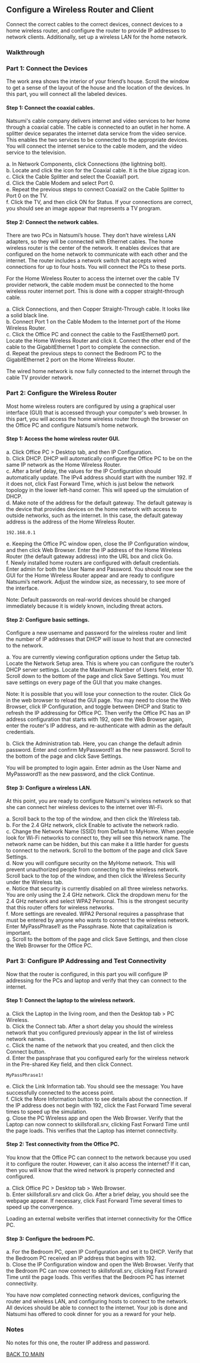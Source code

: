 ## Configure a Wireless Router and Client
Connect the correct cables to the correct devices, connect devices to a home wireless router, and configure the router to provide IP addresses to network clients. Additionally, set up a wireless LAN for the home network. 

### Walkthrough

### Part 1: Connect the Devices

The work area shows the interior of your friend’s house. Scroll the window to get a sense of the layout of the house and the location of the devices. In this part, you will connect all the labeled devices.

#### Step 1: Connect the coaxial cables.

Natsumi's cable company delivers internet and video services to her home through a coaxial cable. The cable is connected to an outlet in her home. A splitter device separates the internet data service from the video service. This enables the two services to be connected to the appropriate devices. You will connect the internet service to the cable modem, and the video service to the television.

a.     In Network Components, click Connections (the lightning bolt).  
b.     Locate and click the icon for the Coaxial cable. It is the blue zigzag icon.  
c.     Click the Cable Splitter and select the Coaxial1 port.  
d.     Click the Cable Modem and select Port 0.  
e.     Repeat the previous steps to connect Coaxial2 on the Cable Splitter to Port 0 on the TV.  
f.      Click the TV, and then click ON for Status. If your connections are correct, you should see an image appear that represents a TV program.

#### Step 2: Connect the network cables.

There are two PCs in Natsumi’s house. They don’t have wireless LAN adapters, so they will be connected with Ethernet cables. The home wireless router is the center of the network. It enables devices that are configured on the home network to communicate with each other and the internet. The router includes a network switch that accepts wired connections for up to four hosts. You will connect the PCs to these ports.  

For the Home Wireless Router to access the internet over the cable TV provider network, the cable modem must be connected to the home wireless router internet port. This is done with a copper straight-through cable.  

a.     Click Connections, and then Copper Straight-Through cable. It looks like a solid black line.  
b.     Connect Port 1 on the Cable Modem to the Internet port of the Home Wireless Router.  
c.     Click the Office PC and connect the cable to the FastEthernet0 port. Locate the Home Wireless Router and click it. Connect the other end of the cable to the GigabitEthernet 1 port to complete the connection.  
d.     Repeat the previous steps to connect the Bedroom PC to the GigabitEthernet 2 port on the Home Wireless Router.  

The wired home network is now fully connected to the internet through the cable TV provider network.

### Part 2: Configure the Wireless Router

Most home wireless routers are configured by using a graphical user interface (GUI) that is accessed through your computer's web browser. In this part, you will access the home wireless router through the browser on the Office PC and configure Natsumi’s home network.  

#### Step 1: Access the home wireless router GUI.

a.     Click Office PC > Desktop tab, and then IP Configuration.  
b.     Click DHCP. DHCP will automatically configure the Office PC to be on the same IP network as the Home Wireless Router.  
c.     After a brief delay, the values for the IP Configuration should automatically update. The IPv4 address should start with the number 192. If it does not, click Fast Forward Time, which is just below the network topology in the lower left-hand corner. This will speed up the simulation of DHCP.  
d.     Make note of the address for the default gateway. The default gateway is the device that provides devices on the home network with access to outside networks, such as the internet. In this case, the default gateway address is the address of the Home Wireless Router.  

`192.168.0.1`

e.     Keeping the Office PC window open, close the IP Configuration window, and then click Web Browser. Enter the IP address of the Home Wireless Router (the default gateway address) into the URL box and click Go.  
f.      Newly installed home routers are configured with default credentials. Enter admin for both the User Name and Password. You should now see the GUI for the Home Wireless Router appear and are ready to configure Natsumi’s network. Adjust the window size, as necessary, to see more of the interface.

Note: Default passwords on real-world devices should be changed immediately because it is widely known, including threat actors.

#### Step 2: Configure basic settings.

Configure a new username and password for the wireless router and limit the number of IP addresses that DHCP will issue to host that are connected to the network.

a.     You are currently viewing configuration options under the Setup tab. Locate the Network Setup area. This is where you can configure the router’s DHCP server settings. Locate the Maximum Number of Users field, enter 10. Scroll down to the bottom of the page and click Save Settings. You must save settings on every page of the GUI that you make changes.  

Note: It is possible that you will lose your connection to the router. Click Go in the web browser to reload the GUI page. You may need to close the Web Browser, click IP Configuration, and toggle between DHCP and Static to refresh the IP addressing for Office PC. Then verify the Office PC has an IP address configuration that starts with 192, open the Web Browser again, enter the router's IP address, and re-authenticate with admin as the default credentials.  

b.     Click the Administration tab. Here, you can change the default admin password. Enter and confirm MyPassword1! as the new password. Scroll to the bottom of the page and click Save Settings.  

You will be prompted to login again. Enter admin as the User Name and MyPassword1! as the new password, and the click Continue.  

#### Step 3: Configure a wireless LAN.

At this point, you are ready to configure Natsumi's wireless network so that she can connect her wireless devices to the internet over Wi-Fi.  

a.     Scroll back to the top of the window, and then click the Wireless tab.  
b.     For the 2.4 GHz network, click Enable to activate the network radio.  
c.     Change the Network Name (SSID) from Default to MyHome. When people look for Wi-Fi networks to connect to, they will see this network name. The network name can be hidden, but this can make it a little harder for guests to connect to the network. Scroll to the bottom of the page and click Save Settings.  
d.     Now you will configure security on the MyHome network. This will prevent unauthorized people from connecting to the wireless network. Scroll back to the top of the window, and then click the Wireless Security under the Wireless tab.  
e.     Notice that security is currently disabled on all three wireless networks. You are only using the 2.4 GHz network. Click the dropdown menu for the 2.4 GHz network and select WPA2 Personal. This is the strongest security that this router offers for wireless networks.  
f.      More settings are revealed. WPA2 Personal requires a passphrase that must be entered by anyone who wants to connect to the wireless network. Enter MyPassPhrase1! as the Passphrase. Note that capitalization is important.  
g.     Scroll to the bottom of the page and click Save Settings, and then close the Web Browser for the Office PC.  

### Part 3: Configure IP Addressing and Test Connectivity

Now that the router is configured, in this part you will configure IP addressing for the PCs and laptop and verify that they can connect to the internet.

#### Step 1: Connect the laptop to the wireless network.

a.     Click the Laptop in the living room, and then the Desktop tab > PC Wireless.  
b.     Click the Connect tab. After a short delay you should the wireless network that you configured previously appear in the list of wireless network names.  
c.     Click the name of the network that you created, and then click the Connect button.  
d.     Enter the passphrase that you configured early for the wireless network in the Pre-shared Key field, and then click Connect. 

`MyPassPhrase1!`  

e.     Click the Link Information tab. You should see the message: You have successfully connected to the access point.  
f.      Click the More Information button to see details about the connection. If the IP address does not begin with 192, click the Fast Forward Time several times to speed up the simulation.  
g.     Close the PC Wireless app and open the Web Browser. Verify that the Laptop can now connect to skillsforall.srv, clicking Fast Forward Time until the page loads. This verifies that the Laptop has internet connectivity.  

#### Step 2: Test connectivity from the Office PC.

You know that the Office PC can connect to the network because you used it to configure the router. However, can it also access the internet? If it can, then you will know that the wired network is properly connected and configured.

a.     Click Office PC > Desktop tab > Web Browser.  
b.     Enter skillsforall.srv and click Go. After a brief delay, you should see the webpage appear. If necessary, click Fast Forward Time several times to speed up the convergence.  

Loading an external website verifies that internet connectivity for the Office PC.

#### Step 3: Configure the bedroom PC.

a.     For the Bedroom PC, open IP Configuration and set it to DHCP. Verify that the Bedroom PC received an IP address that begins with 192.  
b.     Close the IP Configuration window and open the Web Browser. Verify that the Bedroom PC can now connect to skillsforall.srv, clicking Fast Forward Time until the page loads. This verifies that the Bedroom PC has internet connectivity.  

You have now completed connecting network devices, configuring the router and wireless LAN, and configuring hosts to connect to the network. All devices should be able to connect to the internet. Your job is done and Natsumi has offered to cook dinner for you as a reward for your help.  

### Notes

No notes for this one, the router IP address and password. 

[BACK TO MAIN](https://github.com/lfost42/networking)